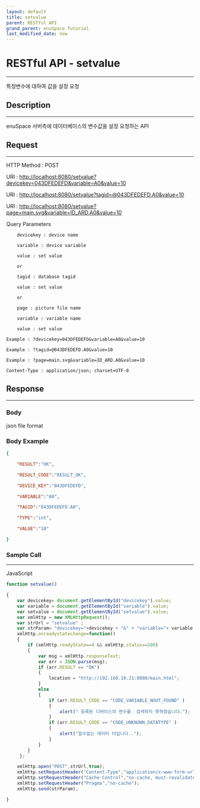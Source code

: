 ```yaml
---
layout: default
title: setvalue
parent: RESTful API
grand_parent: enuSpace Tutorial
last_modified_date: now
---
```


# **RESTful API - setvalue**

---

특정변수에 대하여 값을 설정 요청

## **Description**

---

enuSpace 서버측에 데이터베이스의 변수값을 설정 요청하는 API

## **Request**

---

HTTP Method : POST

URI : [http://localhost:8080/setvalue?devicekey=043DFEDEFD&variable=A0&value=10](http://localhost:8080/setvalue?devicekey=043DFEDEFD&variable=A0&value=10)

URI : [http://localhost:8080/setvalue?tagid=@043DFEDEFD.A0&value=10](http://localhost:8080/setvalue?tagid=@043DFEDEFD.A0&value=10)

URI : [http://localhost:8080/setvalue?page=main.svg&variable=ID\_ARD.A0&value=10](http://localhost:8080/setvalue?page=main.svg&variable=ID_ARD.A0&value=10)

Query Parameters

```
    devicekey : device name

    variable : device variable

    value : set value

    or

    tagid : database tagid

    value : set value

    or

    page : picture file name

    variable : variable name

    value : set value
```

`Example : ?devicekey=043DFEDEFD&variable=A0&value=10`

`Example : ?tagid=@043DFEDEFD.A0&value=10`

`Example : ?page=main.svg&variable=ID_ARD.A0&value=10`

`Content-Type : application/json; charset=UTF-8`

## **Response**

---

### **Body**

json file format

### **Body Example**

```json
{

    "RESULT":"OK",

    "RESULT_CODE":"RESULT_OK",

    "DEVICE_KEY":"043DFEDEFD",

    "VARIABLE":"A0",

    "TAGID":"043DFEDEFD.A0",

    "TYPE":"int",

    "VALUE":"10"

}
```

### **Sample Call**

---

JavaScript

```js
function setvalue()

{
    var devicekey= document.getElementById("devicekey").value;
    var variable = document.getElementById("variable").value;
    var setvalue = document.getElementById("setvalue").value;
    var xmlHttp = new XMLHttpRequest();
    var strUrl = "setvalue" ;
    var strParam= "devicekey="+devicekey + "&" + "variable="+ variable + "&" + "value="+ setvalue;  
    xmlHttp.onreadystatechange=function()
    {
        if (xmlHttp.readyState==4 && xmlHttp.status==200)
        {        
            var msg = xmlHttp.responseText;
            var arr = JSON.parse(msg);        
            if (arr.RESULT == "OK")
            {
                location = "http://192.168.10.21:8080/main.html";
            }
            else
            {
                if (arr.RESULT_CODE == "CODE_VARIABLE_NOUT_FOUND" )
                {
                    alert(" 등록된 디바이스의 변수를  검색하지 못하였습니다.");
                }
                if (arr.RESULT_CODE == "CODE_UNKNOWN_DATATYPE" )
                {
                    alert("알수없는 데이터 타입니다..");
                }                
            }
        }
     };

    xmlHttp.open("POST",strUrl,true);    
    xmlHttp.setRequestHeader("Content-Type","application/x-www-form-urlencoded;charset=UTF-8");
    xmlHttp.setRequestHeader("Cache-Control","no-cache, must-revalidate");
    xmlHttp.setRequestHeader("Pragma","no-cache");
    xmlHttp.send(strParam);    

}
```



